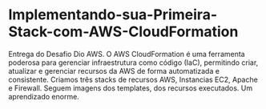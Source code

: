 # Implementando-sua-Primeira-Stack-com-AWS-CloudFormation
Entrega do Desafio Dio AWS. O AWS CloudFormation é uma ferramenta poderosa para gerenciar infraestrutura como código (IaC), permitindo criar, atualizar e gerenciar recursos da AWS de forma automatizada e consistente. 
Criamos três stacks de recursos AWS, Instancias EC2, Apache e Firewall. Seguem imagens dos templates, dos recursos executados. Um aprendizado enorme.

